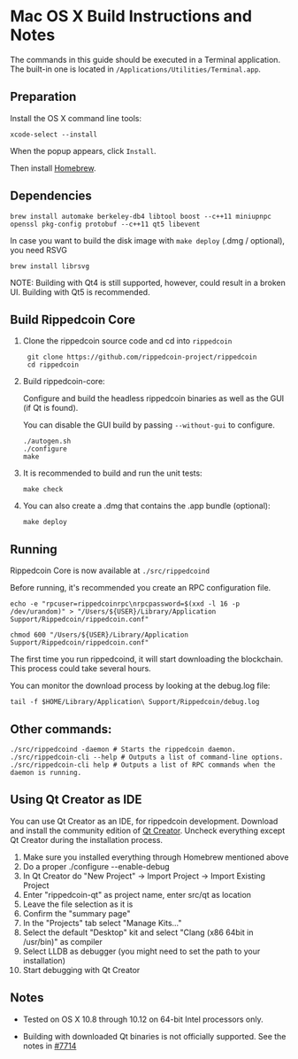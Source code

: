 Mac OS X Build Instructions and Notes
====================================
The commands in this guide should be executed in a Terminal application.
The built-in one is located in `/Applications/Utilities/Terminal.app`.

Preparation
-----------
Install the OS X command line tools:

`xcode-select --install`

When the popup appears, click `Install`.

Then install [Homebrew](http://brew.sh).

Dependencies
----------------------

    brew install automake berkeley-db4 libtool boost --c++11 miniupnpc openssl pkg-config protobuf --c++11 qt5 libevent

In case you want to build the disk image with `make deploy` (.dmg / optional), you need RSVG

    brew install librsvg

NOTE: Building with Qt4 is still supported, however, could result in a broken UI. Building with Qt5 is recommended.

Build Rippedcoin Core
------------------------

1. Clone the rippedcoin source code and cd into `rippedcoin`

        git clone https://github.com/rippedcoin-project/rippedcoin
        cd rippedcoin

2.  Build rippedcoin-core:

    Configure and build the headless rippedcoin binaries as well as the GUI (if Qt is found).

    You can disable the GUI build by passing `--without-gui` to configure.

        ./autogen.sh
        ./configure
        make

3.  It is recommended to build and run the unit tests:

        make check

4.  You can also create a .dmg that contains the .app bundle (optional):

        make deploy

Running
-------

Rippedcoin Core is now available at `./src/rippedcoind`

Before running, it's recommended you create an RPC configuration file.

    echo -e "rpcuser=rippedcoinrpc\nrpcpassword=$(xxd -l 16 -p /dev/urandom)" > "/Users/${USER}/Library/Application Support/Rippedcoin/rippedcoin.conf"

    chmod 600 "/Users/${USER}/Library/Application Support/Rippedcoin/rippedcoin.conf"

The first time you run rippedcoind, it will start downloading the blockchain. This process could take several hours.

You can monitor the download process by looking at the debug.log file:

    tail -f $HOME/Library/Application\ Support/Rippedcoin/debug.log

Other commands:
-------

    ./src/rippedcoind -daemon # Starts the rippedcoin daemon.
    ./src/rippedcoin-cli --help # Outputs a list of command-line options.
    ./src/rippedcoin-cli help # Outputs a list of RPC commands when the daemon is running.

Using Qt Creator as IDE
------------------------
You can use Qt Creator as an IDE, for rippedcoin development.
Download and install the community edition of [Qt Creator](https://www.qt.io/download/).
Uncheck everything except Qt Creator during the installation process.

1. Make sure you installed everything through Homebrew mentioned above
2. Do a proper ./configure --enable-debug
3. In Qt Creator do "New Project" -> Import Project -> Import Existing Project
4. Enter "rippedcoin-qt" as project name, enter src/qt as location
5. Leave the file selection as it is
6. Confirm the "summary page"
7. In the "Projects" tab select "Manage Kits..."
8. Select the default "Desktop" kit and select "Clang (x86 64bit in /usr/bin)" as compiler
9. Select LLDB as debugger (you might need to set the path to your installation)
10. Start debugging with Qt Creator

Notes
-----

* Tested on OS X 10.8 through 10.12 on 64-bit Intel processors only.

* Building with downloaded Qt binaries is not officially supported. See the notes in [#7714](https://github.com/bitcoin/bitcoin/issues/7714)
